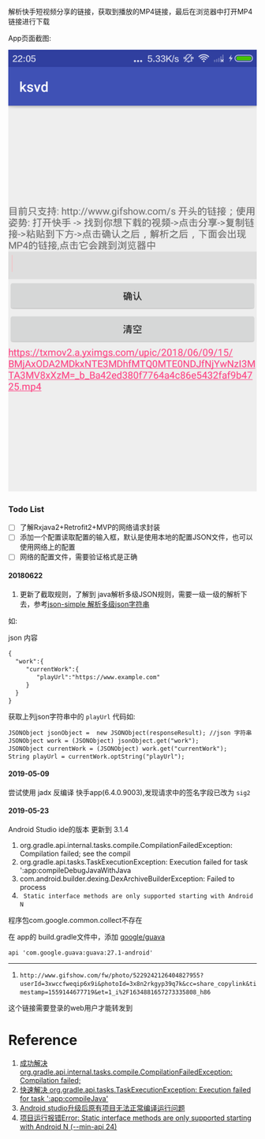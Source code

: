 
解析快手短视频分享的链接，获取到播放的MP4链接，最后在浏览器中打开MP4链接进行下载

App页面截图:


![](./screenshot/Screenshot_2018-06-10-22-05-58.png)

### Todo List

- [ ] 了解Rxjava2+Retrofit2+MVP的网络请求封装
- [ ] 添加一个配置读取配置的输入框，默认是使用本地的配置JSON文件，也可以使用网络上的配置
- [ ] 网络的配置文件，需要验证格式是正确

#### 20180622

1. 更新了截取规则，了解到 java解析多级JSON规则，需要一级一级的解析下去，参考[json-simple 解析多级json字符串](https://blog.csdn.net/qq_21682469/article/details/78953896)

如:

json 内容

```
{
  "work":{
     "currentWork":{
        "playUrl":"https://www.example.com"
     }
  }
}
```

获取上列json字符串中的 `playUrl` 代码如:

```
JSONObject jsonObject =  new JSONObject(responseResult); //json 字符串
JSONObject work = (JSONObject) jsonObject.get("work");
JSONObject currentWork = (JSONObject) work.get("currentWork");
String playUrl = currentWork.optString("playUrl");
```

#### 2019-05-09

尝试使用 jadx 反编译 快手app(6.4.0.9003),发现请求中的签名字段已改为 `sig2`

#### 2019-05-23

Android Studio ide的版本 更新到 3.1.4

1. org.gradle.api.internal.tasks.compile.CompilationFailedException: Compilation failed; see the compil
2. org.gradle.api.tasks.TaskExecutionException: Execution failed for task ':app:compileDebugJavaWithJava
3. com.android.builder.dexing.DexArchiveBuilderException: Failed to process
4. ` Static interface methods are only supported starting with Android N`


程序包com.google.common.collect不存在

在 app的 build.gradle文件中，添加 [google/guava](https://github.com/google/guava)

```
api 'com.google.guava:guava:27.1-android'
```

---

1. `http://www.gifshow.com/fw/photo/5229242126404827955?userId=3xwccfweqip6x9i&photoId=3x8n2rkgyp39q7k&cc=share_copylink&timestamp=1559144677719&et=1_i%2F1634881657273335808_h86`

这个链接需要登录的web用户才能转发到




# Reference

1. [成功解决org.gradle.api.internal.tasks.compile.CompilationFailedException: Compilation failed;](https://blog.csdn.net/mp624183768/article/details/81118249)
2. [快速解决 org.gradle.api.tasks.TaskExecutionException: Execution failed for task ':app:compileJava'](https://www.jianshu.com/p/e83b2aa15965)
3. [Android studio升级后原有项目无法正常编译运行问题](https://www.cnblogs.com/walker-world/p/9772564.html)
4. [项目运行报错Error: Static interface methods are only supported starting with Android N (--min-api 24)](https://www.jianshu.com/p/49ff4c7c1e29)